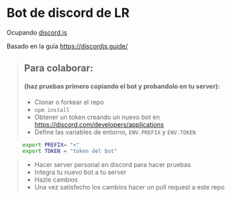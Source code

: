 # Bot de discord de LR

Ocupando [discord.js](https://discord.js.org/)

Basado en la guía <https://discordjs.guide/>

> ## Para colaborar:
>
> #### (haz pruebas primero copiando el bot y probandolo en tu server):
>
> - Clonar o forkear el repo
> - `npm install`
> - Obtener un token creando un nuevo bot en <https://discord.com/developers/applications>
> - Define las variables de entorno, `ENV.PREFIX` y `ENV.TOKEN`

```bash
     export PREFIX= "<"
     export TOKEN = "token del bot"
```

> - Hacer server personal en discord para hacer pruebas
> - Integra tu nuevo bot a tu server
> - Hazle cambios
> - Una vez satisfecho los cambios hacer un pull request a este repo
